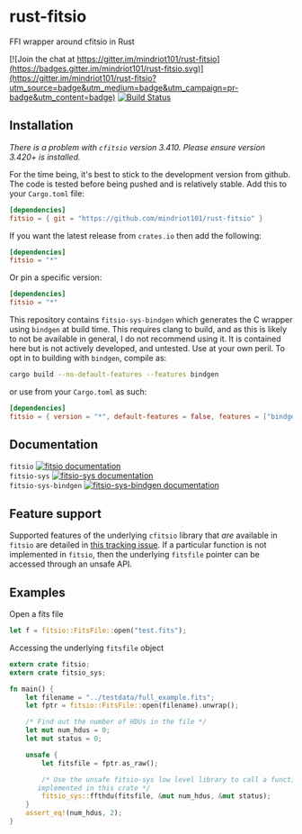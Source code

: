 # rust-fitsio

FFI wrapper around cfitsio in Rust


[![Join the chat at https://gitter.im/mindriot101/rust-fitsio](https://badges.gitter.im/mindriot101/rust-fitsio.svg)](https://gitter.im/mindriot101/rust-fitsio?utm_source=badge&utm_medium=badge&utm_campaign=pr-badge&utm_content=badge)
[![Build Status](https://travis-ci.org/mindriot101/rust-fitsio.svg?branch=master)](https://travis-ci.org/mindriot101/rust-fitsio)

## Installation

_There is a problem with `cfitsio` version 3.410. Please ensure version
3.420+ is installed._

For the time being, it's best to stick to the development version from github.
The code is tested before being pushed and is relatively stable. Add this to
your `Cargo.toml` file:

```toml
[dependencies]
fitsio = { git = "https://github.com/mindriot101/rust-fitsio" }
```

If you want the latest release from `crates.io` then add the following:

```toml
[dependencies]
fitsio = "*"
```

Or pin a specific version:

```toml
[dependencies]
fitsio = "*"
```

This repository contains `fitsio-sys-bindgen` which generates the C
wrapper using `bindgen` at build time. This requires clang to build, and
as this is likely to not be available in general, I do not recommend
using it. It is contained here but is not actively developed, and
untested. Use at your own peril. To opt in to building with `bindgen`,
compile as:

```sh
cargo build --no-default-features --features bindgen
```

or use from your `Cargo.toml` as such:

```toml
[dependencies]
fitsio = { version = "*", default-features = false, features = ["bindgen"] }
```


## Documentation

`fitsio` [![`fitsio` documentation](https://docs.rs/fitsio/badge.svg)](https://docs.rs/fitsio/)<br />
`fitsio-sys` [![`fitsio-sys` documentation](https://docs.rs/fitsio-sys/badge.svg)](https://docs.rs/fitsio-sys)<br />
`fitsio-sys-bindgen` [![`fitsio-sys-bindgen` documentation](https://docs.rs/fitsio-sys-bindgen/badge.svg)](https://docs.rs/fitsio-sys-bindgen)<br />

## Feature support

Supported features of the underlying `cfitsio` library that _are_ available in `fitsio` are detailed in [this tracking issue](https://github.com/mindriot101/rust-fitsio/issues/15). If a particular function is not implemented in `fitsio`, then the underlying `fitsfile` pointer can be accessed through an unsafe API.

## Examples

Open a fits file

```rust
let f = fitsio::FitsFile::open("test.fits");
```

Accessing the underlying `fitsfile` object

```rust
extern crate fitsio;
extern crate fitsio_sys;

fn main() {
    let filename = "../testdata/full_example.fits";
    let fptr = fitsio::FitsFile::open(filename).unwrap();

    /* Find out the number of HDUs in the file */
    let mut num_hdus = 0;
    let mut status = 0;

    unsafe {
        let fitsfile = fptr.as_raw();

        /* Use the unsafe fitsio-sys low level library to call a function that is possibly not
       implemented in this crate */
        fitsio_sys::ffthdu(fitsfile, &mut num_hdus, &mut status);
    }
    assert_eq!(num_hdus, 2);
}
```
